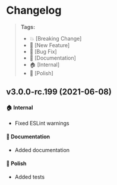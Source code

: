 Changelog
=========

> **Tags:**
> - :boom:       [Breaking Change]
> - :rocket:     [New Feature]
> - :bug:        [Bug Fix]
> - :memo:       [Documentation]
> - :house:      [Internal]
> - :nail_care:  [Polish]

## v3.0.0-rc.199 (2021-06-08)

#### :house: Internal

* Fixed ESLint warnings

#### :memo: Documentation

* Added documentation

#### :nail_care: Polish

* Added tests

